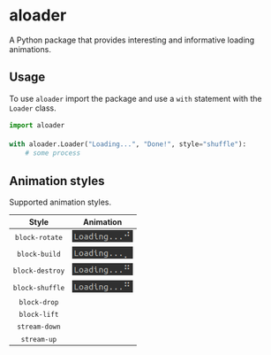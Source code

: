 # aloader
A Python package that provides interesting and informative loading animations.

## Usage

To use `aloader` import the package and use a `with` statement with the `Loader` class.

```python
import aloader

with aloader.Loader("Loading...", "Done!", style="shuffle"):
    # some process
```
## Animation styles

Supported animation styles.

| Style | Animation |
| :---: | :---: |
| `block-rotate` | ![](docs/images/rotate.gif) |
| `block-build` | ![](docs/images/build.gif) |
| `block-destroy` | ![](docs/images/destroy.gif) |
| `block-shuffle` | ![](docs/images/shuffle.gif) |
| `block-drop` | |
| `block-lift` | |
| `stream-down` | |
| `stream-up` | |